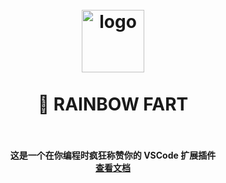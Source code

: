 <h1 align="center">
  <br>
    <img src="https://github.com/SaekiRaku/vscode-rainbow-fart/blob/master/assets/logo.png?raw=true" alt="logo" width="100">
  <br>
  <br>
  🌈 RAINBOW FART
  <br>
  <br>
</h1>

<h4 align="center">
这是一个在你编程时疯狂称赞你的 VSCode 扩展插件
<br>
<a href="https://saekiraku.github.io/vscode-rainbow-fart/">查看文档</a>
</h4>